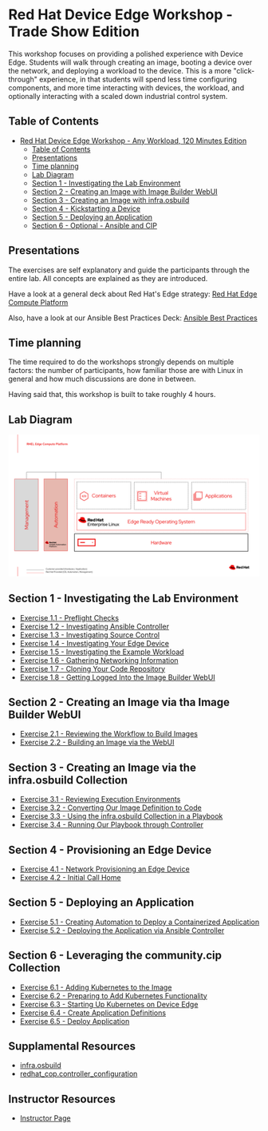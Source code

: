 # Red Hat Device Edge Workshop - Trade Show Edition

This workshop focuses on providing a polished experience with Device Edge. Students will walk through creating an image, booting a device over the network, and deploying a workload to the device. This is a more "click-through" experience, in that students will spend less time configuring components, and more time interacting with devices, the workload, and optionally interacting with a scaled down industrial control system.

## Table of Contents

- [Red Hat Device Edge Workshop - Any Workload, 120 Minutes Edition](#red-hat-device-edge-workshop---any-workload,-120-minutes-edition)
  - [Table of Contents](#table-of-contents)
  - [Presentations](#presentations)
  - [Time planning](#time-planning)
  - [Lab Diagram](#lab-diagram)
  - [Section 1 - Investigating the Lab Environment](#section-1---investigating-the-lab-environment)
  - [Section 2 - Creating an Image with Image Builder WebUI](#section-2---setting-up-for-zero-touch-provisioning)
  - [Section 3 - Creating an Image with infra.osbuild](#section-3---kickstarting-a-device)
  - [Section 4 - Kickstarting a Device](#section-4---deploying-a-bare-metal-workload)
  - [Section 5 - Deploying an Application](#section-5---deploying-an-application)
  - [Section 6 - Optional - Ansible and CIP](#section-6---deploying-a-kubernetes-native-application)

## Presentations

The exercises are self explanatory and guide the participants through the entire lab. All concepts are explained as they are introduced.

Have a look at a general deck about Red Hat's Edge strategy:
[Red Hat Edge Compute Platform](../../decks/rh_edge_compute_platform.pdf)

Also, have a look at our Ansible Best Practices Deck:
[Ansible Best Practices](../../decks/ansible_best_practices.pdf)

## Time planning

The time required to do the workshops strongly depends on multiple factors: the number of participants, how familiar those are with Linux in general and how much discussions are done in between.

Having said that, this workshop is built to take roughly 4 hours.

## Lab Diagram

![Lab Diagram](../../images/rhde_aw_120_lab_diagram.png)

## Section 1 - Investigating the Lab Environment

* [Exercise 1.1 - Preflight Checks](1.1-preflight)
* [Exercise 1.2 - Investigating Ansible Controller](1.2-controller-intro)
* [Exercise 1.3 - Investigating Source Control](1.3-source-control-intro)
* [Exercise 1.4 - Investigating Your Edge Device](1.4-device-intro)
* [Exercise 1.5 - Investigating the Example Workload](1.5-application-intro)
* [Exercise 1.6 - Gathering Networking Information](1.6-network-info)
* [Exercise 1.7 - Cloning Your Code Repository](1.7-coding-intro)
* [Exercise 1.8 - Getting Logged Into the Image Builder WebUI](1.8-image-builder-intro)

## Section 2 - Creating an Image via tha Image Builder WebUI

* [Exercise 2.1 - Reviewing the Workflow to Build Images](2.1-image-builder-workflow)
* [Exercise 2.2 - Building an Image via the WebUI](2.2-build-image-webui)

## Section 3 - Creating an Image via the infra.osbuild Collection

* [Exercise 3.1 - Reviewing Execution Environments](3.1-execution-environment-review)
* [Exercise 3.2 - Converting Our Image Definition to Code](3.2-image-definition-in-code)
* [Exercise 3.3 - Using the infra.osbuild Collection in a Playbook](3.3-using-collection-in-playbook)
* [Exercise 3.4 - Running Our Playbook through Controller](3.4-aap-image-build)

## Section 4 - Provisioning an Edge Device

* [Exercise 4.1 - Network Provisioning an Edge Device](4.1-network-provision)
* [Exercise 4.2 - Initial Call Home](4.2-initial-call-home)

## Section 5 - Deploying an Application

* [Exercise 5.1 - Creating Automation to Deploy a Containerized Application](5.1-containerized-app-automation)
* [Exercise 5.2 - Deploying the Application via Ansible Controller](5.2-deploying-the-app)

## Section 6 - Leveraging the community.cip Collection

* [Exercise 6.1 - Adding Kubernetes to the Image](6.1-add-k8s)
* [Exercise 6.2 - Preparing to Add Kubernetes Functionality](0.1-upgrade-rhde)
* [Exercise 6.3 - Starting Up Kubernetes on Device Edge](6.3-startup-k8s)
* [Exercise 6.4 - Create Application Definitions](6.4-app-definitions)
* [Exercise 6.5 - Deploy Application](6.5-deploy-k8s-app)

## Supplamental Resources
* [infra.osbuild](https://github.com/redhat-cop/infra.osbuild)
* [redhat_cop.controller_configuration](https://github.com/redhat-cop/controller_configuration)

## Instructor Resources
* [Instructor Page](instructor)